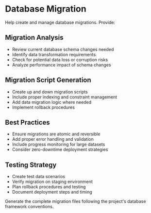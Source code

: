 # Database Migration

Help create and manage database migrations. Provide:

## Migration Analysis

- Review current database schema changes needed
- Identify data transformation requirements
- Check for potential data loss or corruption risks
- Analyze performance impact of schema changes

## Migration Script Generation

- Create up and down migration scripts
- Include proper indexing and constraint management
- Add data migration logic where needed
- Implement rollback procedures

## Best Practices

- Ensure migrations are atomic and reversible
- Add proper error handling and validation
- Include progress monitoring for large datasets
- Consider zero-downtime deployment strategies

## Testing Strategy

- Create test data scenarios
- Verify migration on staging environment
- Plan rollback procedures and testing
- Document deployment steps and timing

Generate the complete migration files following the project's database framework
conventions.
